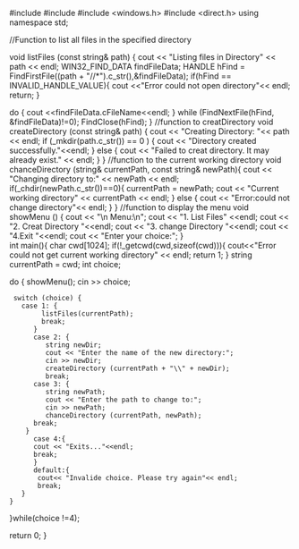 #include <iostream>
#include <string>
#include <windows.h>
#include <direct.h>
using namespace std;

//Function to list all files in the specified directory

void listFiles (const string& path) {
  cout << "Listing files in Directory" << path << endl;
  WIN32_FIND_DATA findFileData;
  HANDLE hFind = FindFirstFile((path + "//*").c_str(),&findFileData);
  if(hFind == INVALID_HANDLE_VALUE){
       cout <<"Error could not open directory"<< endl;
       return;
     }
     
   do { 
     cout <<findFileData.cFileName<<endl;
} while (FindNextFile(hFind, &findFileData)!=0);
     FindClose(hFind);
   }
   //function to creatDirectory
void createDirectory (const string& path) {
    cout << "Creating Directory: "<< path << endl;
    if (_mkdir(path.c_str()) == 0 ) {
          cout << "Directory created successfully."<<endl;
}  else {
         cout << "Failed to creat directory. It may already exist." << endl;
         }
     }
     //function to the current working directory
void chanceDirectory (string& currentPath, const string& newPath){
     cout << "Changing directory to:" << newPath << endl;
     if(_chdir(newPath.c_str())==0){
          currentPath = newPath;
     cout << "Current working directory" << currentPath << endl;
 } else {
     cout << "Error:could not change directory"<< endl;
      }
  }
  //function to display the menu
  void showMenu () {
       cout << "\n Menu:\n";
       cout << "1. List Files" <<endl;
       cout << "2. Creat Directory "<<endl;
       cout << "3. change Directory "<<endl;
       cout << "4.Exit "<<endl;
       cout << "Enter your choice:";
   }   
int main(){
   char cwd[1024];
   if(!_getcwd(cwd,sizeof(cwd))){
     cout<<"Error could not get current working directory" << endl;
 return 1;
} 
  string currentPath = cwd;
int choice;

do {
    showMenu();
    cin >> choice;
    
     switch (choice) {
       case 1: {
            listFiles(currentPath);
            break;
          }
          case 2: {
             string newDir;
             cout << "Enter the name of the new directory:";
             cin >> newDir;
             createDirectory (currentPath + "\\" + newDir);
             break;
          case 3: { 
             string newPath;
             cout << "Enter the path to change to:";
             cin >> newPath;
             chanceDirectory (currentPath, newPath);
          break;
        }
          case 4:{
          cout << "Exits..."<<endl;
          break;
          }
          default:{
           cout<< "Invalide choice. Please try again"<< endl;
           break;
       }
    }

  }while(choice !=4);
          
          
return 0;
}
